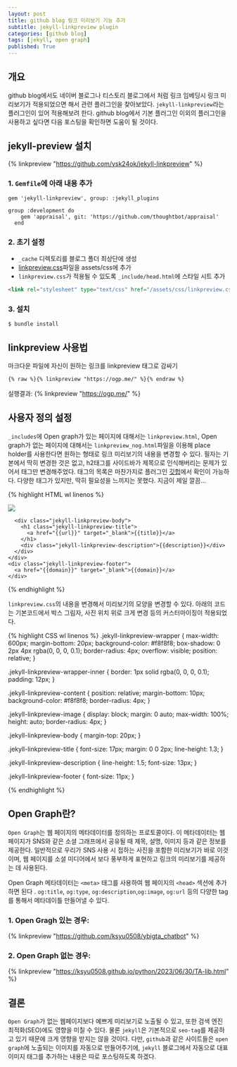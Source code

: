 ```yaml
---
layout: post
title: github blog 링크 미리보기 기능 추가
subtitle: jekyll-linkpreview plugin
categories: [github blog]
tags: [jekyll, open graph]
published: True
---
```


## 개요

github blog에서도 네이버 블로그나 티스토리 블로그에서 처럼 링크 임베딩시 링크 미리보기가 적용되었으면 해서 관련 플러그인을 찾아보았다. `jekyll-linkpreview`라는 플러그인이 있어 적용해보려 한다. github blog에서 기본 플러그인 이외의 플러그인을 사용하고 싶다면 다음 포스팅을 확인하면 도움이 될 것이다.

## jekyll-preview 설치

{% linkpreview "https://github.com/ysk24ok/jekyll-linkpreview" %}

### 1. `Gemfile`에 아래 내용 추가

```
gem 'jekyll-linkpreview', group: :jekyll_plugins

group :development do
    gem 'appraisal', git: 'https://github.com/thoughtbot/appraisal'
  end
```
### 2. 초기 설정
* `_cache` 디렉토리를 블로그 폴더 최상단에 생성
* [linkpreview.css](https://github.com/ysk24ok/jekyll-linkpreview/blob/master/assets/css/linkpreview.css)파일을 assets/css에 추가
* `linkpreview.css`가 적용될 수 있도록 `_include/head.html`에 스타일 시트 추가

``` html
<link rel="stylesheet" type="text/css" href="/assets/css/linkpreview.css" media="screen">
```

### 3. 설치

``` Ruby_prompt
$ bundle install
```

## linkpreview 사용법

마크다운 파일에 자신이 원하는 링크를 linkpreview 태그로 감싸기

``` Markdown
{% raw %}{% linkpreview "https://ogp.me/" %}{% endraw %}
````

실행결과:
{% linkpreview "https://ogp.me/" %}


## 사용자 정의 설정

`_includes`에 Open graph가 있는 페이지에 대해서는 `linkpreview.html`, Open graph가 없는 페이지에 대해서는 `linkpreview_nog.html`파일을 이용해 place holder를 사용한다면 원하는 형태로 링크 미리보기의 내용을 변경할 수 있다. 필자는 기본에서 딱히 변경한 것은 없고, h2태그를 사이드바가 제목으로 인식해버리는 문제가 있어서 태그만 변경해주었다. 태그의 목록은 마찬가지로 플러그인 [깃헙](https://github.com/ysk24ok/jekyll-linkpreview/tree/master#custom-templates)에서 확인이 가능하다. 다양한 태그가 있지만, 딱히 필요성을 느끼지는 못했다. 지금이 제일 깔끔...

{% highlight HTML wl linenos %}
<div class="jekyll-linkpreview-wrapper">
  <div class="jekyll-linkpreview-wrapper-inner">
    <div class="jekyll-linkpreview-content">
      <div class="jekyll-linkpreview-image">
        <a href="{{url}}" target="_blank">
          <img src="{{image}}" />
        </a>
      </div>

      <div class="jekyll-linkpreview-body">
        <h1 class="jekyll-linkpreview-title">
          <a href="{{url}}" target="_blank">{{title}}</a>
        </h1>
        <div class="jekyll-linkpreview-description">{{description}}</div>
      </div>
    </div>
    <div class="jekyll-linkpreview-footer">
      <a href="{{domain}}" target="_blank">{{domain}}</a>
    </div>
  </div>
</div>
{% endhighlight %}

`linkpreview.css`의 내용을 변경해서 미리보기의 모양을 변경할 수 있다. 아래의 코드는 기본코드에서 박스 그림자, 사진 위치 위로 크게 변경 등의 커스터마이징이 적용되었다.

{% highlight CSS wl linenos %}
.jekyll-linkpreview-wrapper {
  max-width: 600px;
  margin-bottom: 20px;
  background-color: #f8f8f8;
  box-shadow: 0 2px 4px rgba(0, 0, 0, 0.1);
  border-radius: 4px;
  overflow: visible;
  position: relative;
}

.jekyll-linkpreview-wrapper-inner {
  border: 1px solid rgba(0, 0, 0, 0.1);
  padding: 12px;
}

.jekyll-linkpreview-content {
  position: relative;
  margin-bottom: 10px;
  background-color: #f8f8f8;
  border-radius: 4px;
}

.jekyll-linkpreview-image {
  display: block;
  margin: 0 auto;
  max-width: 100%;
  height: auto;
  border-radius: 4px;
}

.jekyll-linkpreview-body {
  margin-top: 20px;
}

.jekyll-linkpreview-title {
  font-size: 17px;
  margin: 0 0 2px;
  line-height: 1.3;
}

.jekyll-linkpreview-description {
  line-height: 1.5;
  font-size: 13px;
}

.jekyll-linkpreview-footer {
  font-size: 11px;
}

{% endhighlight %}


## Open Graph란?

`Open Graph`는 웹 페이지의 메타데이터를 정의하는 프로토콜이다. 이 메타데이터는 웹 페이지가 SNS와 같은 소셜 그래프에서 공유될 때 제목, 설명, 이미지 등과 같은 정보를 제공한다. 일반적으로 우리가 SNS 사용 시 접하는 사진을 포함한 미리보기가 바로 이것이며, 웹 페이지를 소셜 미디어에서 보다 풍부하게 표현하고 링크의 미리보기를 제공하는 데 사용된다.

Open Graph 메타데이터는 `<meta>` 태그를 사용하여 웹 페이지의 `<head>` 섹션에 추가하면 된다 . `og:title`, `og:type`, `og:description`,`og:image`, `og:url` 등의 다양한 tag를 통해서 메타데이틀 만들어낼 수 있다.

### 1. Open Gragh 있는 경우:

{% linkpreview "https://github.com/ksyu0508/ybigta_chatbot" %}

### 2. Open Graph 없는 경우:

{% linkpreview "https://ksyu0508.github.io/python/2023/06/30/TA-lib.html" %}

## 결론

`Open Graph`가 없는 웹페이지보다 예쁘게 미리보기로 노출될 수 있고, 또한 검색 엔진 최적화(SEO)에도 영향을 미칠 수 있다. 물론 `jekyll`은 기본적으로 `seo-tag`를 제공하고 있기 때문에 크게 영향을 받지는 않을 것이다. 다만, `github`과 같은 사이트들은 `open graph`에 노출되는 이미지를 자동으로 만들어주기에, `jekyll` 블로그에서 자동으로 대표 이미지 태그를 추가하는 내용은 따로 포스팅하도록 하겠다.

